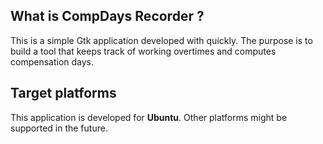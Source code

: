 ## What is CompDays Recorder ?

This is a simple Gtk application developed with quickly. The purpose is to build a tool that keeps track of working overtimes and computes compensation days.

## Target platforms

This application is developed for **Ubuntu**. Other platforms might be supported in the future.
